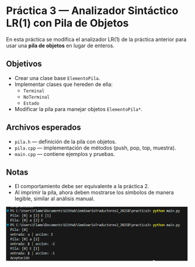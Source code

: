 # Práctica 3 — Analizador Sintáctico LR(1) con Pila de Objetos

En esta práctica se modifica el analizador LR(1) de la práctica anterior para usar una **pila de objetos** en lugar de enteros.

## Objetivos
- Crear una clase base `ElementoPila`.
- Implementar clases que hereden de ella:
  - `Terminal`
  - `NoTerminal`
  - `Estado`
- Modificar la pila para manejar objetos `ElementoPila*`.

## Archivos esperados
- `pila.h` — definición de la pila con objetos.
- `pila.cpp` — implementación de métodos (push, pop, top, muestra).
- `main.cpp` — contiene ejemplos y pruebas.

## Notas
- El comportamiento debe ser equivalente a la práctica 2.
- Al imprimir la pila, ahora deben mostrarse los símbolos de manera legible, similar al análisis manual.

![Ejecución ejemplo objetos](img1.png)
